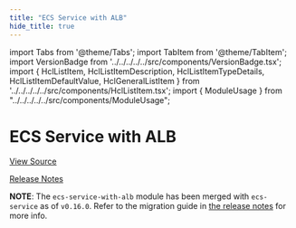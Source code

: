 ```yaml
---
title: "ECS Service with ALB"
hide_title: true
---
```


import Tabs from '@theme/Tabs';
import TabItem from '@theme/TabItem';
import VersionBadge from '../../../../../src/components/VersionBadge.tsx';
import { HclListItem, HclListItemDescription, HclListItemTypeDetails, HclListItemDefaultValue, HclGeneralListItem } from '../../../../../src/components/HclListItem.tsx';
import { ModuleUsage } from "../../../../../src/components/ModuleUsage";

<VersionBadge repoTitle="Amazon ECS" version="0.37.0" lastModifiedVersion="0.24.1"/>

# ECS Service with ALB

<a href="https://github.com/gruntwork-io/terraform-aws-ecs/tree/v0.37.0/modules/ecs-service-with-alb" className="link-button" title="View the source code for this module in GitHub.">View Source</a>

<a href="https://github.com/gruntwork-io/terraform-aws-ecs/releases/tag/v0.24.1" className="link-button" title="Release notes for only versions which impacted this module.">Release Notes</a>

**NOTE**: The `ecs-service-with-alb` module has been merged with `ecs-service` as of `v0.16.0`. Refer to the migration
guide in [the release notes](https://github.com/gruntwork-io/terraform-aws-ecs/releases/tag/v0.16.0) for more info.


<!-- ##DOCS-SOURCER-START
{
  "originalSources": [
    "https://github.com/gruntwork-io/terraform-aws-ecs/tree/v0.37.0/modules/ecs-service-with-alb/readme.md",
    "https://github.com/gruntwork-io/terraform-aws-ecs/tree/v0.37.0/modules/ecs-service-with-alb/variables.tf",
    "https://github.com/gruntwork-io/terraform-aws-ecs/tree/v0.37.0/modules/ecs-service-with-alb/outputs.tf"
  ],
  "sourcePlugin": "module-catalog-api",
  "hash": "74ba739aaeaf8a7925dd5de3352185e9"
}
##DOCS-SOURCER-END -->
